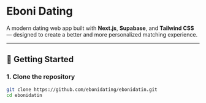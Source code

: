 # Eboni Dating

A modern dating web app built with **Next.js**, **Supabase**, and **Tailwind CSS** — designed to create a better and more personalized matching experience.

---

## 🚀 Getting Started

### 1. Clone the repository

```bash
git clone https://github.com/ebonidating/ebonidatin.git
cd ebonidatin
